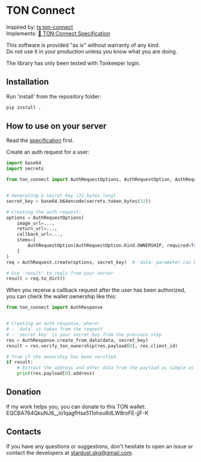 # TON Connect

Inspired by: [ts ton-connect](https://github.com/tonkeeper/ton-connect) <br>
Implements: [📄 TON Connect Specification](https://github.com/tonkeeper/ton-connect/blob/main/TonConnectSpecification.md)

This software is provided "as is" without warranty of any kind.<br>
Do not use it in your production unless you know what you are doing.

The library has only been tested with Tonkeeper login.

## Installation
Run 'install' from the repository folder:
```bash
pip install .
```

## How to use on your server

Read the [specification](https://github.com/tonkeeper/ton-connect/blob/main/TonConnectSpecification.md) first.

Create an auth request for a user:
```python
import base64
import secrets

from ton_connect import AuthRequestOptions, AuthRequestOption, AuthRequest


# Generating a secret key (32 bytes long)
secret_key = base64.b64encode(secrets.token_bytes(32))

# Creating the auth request: 
options = AuthRequestOptions(
    image_url=...,
    return_url=...,
    callback_url=...,
    items=[
        AuthRequestOption(AuthRequestOption.Kind.OWNERSHIP, required=True)
    ]
)
req = AuthRequest.create(options, secret_key)  # 'data' parameter can be passed with your custom data

# Use 'result' to reply from your server
result = req.to_dict()
```

When you receive a callback request after the user has been authorized, 
you can check the wallet ownership like this:
```python
from ton_connect import AuthResponse


# Creating an auth response, where:
# - 'data' is taken from the request
# - 'secret_key' is your secret key from the previous step
res = AuthResponse.create_from_data(data, secret_key)
result = res.verify_ton_ownership(res.payload[0], res.client_id)

# True if the ownership has been verified
if result:
    # Extract the address and other data from the payload as simple as that:
    print(res.payload[0].address)
```

## Donation
If my work helps you, you can donate to this TON wallet:<br>
EQCBA764QkuNJ6__lo1qagfHsa511ohsu8dLW8roFE-jjF-K

## Contacts

If you have any questions or suggestions, don't hesitate to open an issue or contact the developers at
stardust.skg@gmail.com.

